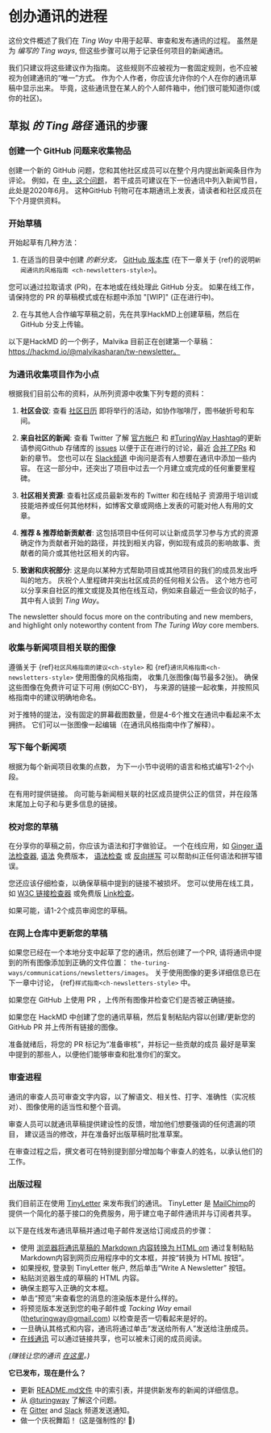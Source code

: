 # 创办通讯的进程

这份文件概述了我们在 _Ting Way_ 中用于起草、审查和发布通讯的过程。 虽然是为 _编写的 Ting ways_, 但这些步骤可以用于记录任何项目的新闻通讯。

我们只建议将这些建议作为指南。 这些规则不应被视为一套固定规则，也不应被视为创建通讯的“唯一”方式。 作为个人作者，你应该允许你的个人在你的通讯草稿中显示出来。 毕竟，这些通讯登在某人的个人邮件箱中，他们很可能知道你(或你的社区)。

## 草拟 _的 Ting 路径_ 通讯的步骤

### 创建一个 GitHub 问题来收集物品

创建一个新的 GitHub 问题，您和其他社区成员可以在整个月内提出新闻条目作为评论。 例如，在 [中，这个问题](https://github.com/alan-turing-institute/the-turing-way/issues/1037)， 若干成员可建议在下一份通讯中列入新闻节目，此处是2020年6月。 这种GitHub 刊物可在本期通讯上发表，请读者和社区成员在下个月提供资料。

### 开始草稿

开始起草有几种方法：

1. 在适当的目录中创建 _的新分支。_ [GitHub 版本库](https://github.com/alan-turing-institute/the-turing-way/) (在下一章关于 {ref}的说明`新闻通讯的风格指南 <ch-newsletters-style>`)。

您可以通过拉取请求 (PR)，在本地或在线处理此 GitHub 分支。 如果在线工作，请保持您的 PR 的草稿模式或在标题中添加 "[WIP]" (正在进行中)。

2. 在与其他人合作编写草稿之前，先在共享HackMD上创建草稿，然后在GitHub 分支上传输。

以下是HackMD 的一个例子，Malvika 目前正在创建第一个草稿：https://hackmd.io/@malvikasharan/tw-newsletter。

### 为通讯收集项目作为小点

根据我们目前公布的资料，从所列资源中收集下列专题的资料：

1. **社区会议**: 查看 [社区日历](https://calendar.google.com/calendar/embed?src=theturingway%40gmail.com&ctz=Europe%2FLondon) 即将举行的活动，如协作咖啡厅，图书破折号和车间。

2. **来自社区的新闻**: 查看 Twitter 了解 [官方帐户](https://twitter.com/turingway) 和 [#TuringWay Hashtag](https://twitter.com/hashtag/TuringWay?src=hashtag_click)的更新 请参阅Github 存储库的 [issues](https://github.com/alan-turing-institute/the-turing-way/issues) 以便于正在进行的讨论，最近 [合并了PRs](https://github.com/alan-turing-institute/the-turing-way/pulls?q=is%3Apr+is%3Aclosed+sort%3Aupdated-desc) 和新的章节。 您也可以在 [Slack频道](https://theturingway.slack.com) 中询问是否有人想要在通讯中添加一些内容。 在这一部分中，还突出了项目中过去一个月建立或完成的任何重要里程碑。

4. **社区相关资源**: 查看社区成员最新发布的 Twitter 和在线帖子 资源用于培训或技能培养或任何其他材料，如博客文章或网络上发表的可能对他人有用的文章。

5. **推荐 & 推荐给新贡献者**: 这包括项目中任何可以让新成员学习参与方式的资源 确定作为贡献者开始的路径，并找到相关内容，例如现有成员的影响故事、贡献者的简介或其他社区相关的内容。

6. **致谢和庆祝部分**: 这是向以某种方式帮助项目或其他项目的我们的成员发出呼叫的地方。 庆祝个人里程碑并突出社区成员的任何相关公告。 这个地方也可以分享来自社区的推文或提及其他在线互动，例如来自最近一些会议的帖子，其中有人谈到 _Ting Way_。

The newsletter should focus more on the contributing and new members, and highlight only noteworthy content from _The Turing Way_ core members.

### 收集与新闻项目相关联的图像

遵循关于 {ref}`社区风格指南的建议<ch-style>` 和 {ref}`通讯风格指南<ch-newsletters-style>` 使用图像的风格指南， 收集几张图像(每节最多2张)。 确保这些图像在免费许可证下可用 (例如CC-BY)， 与来源的链接一起收集，并按照风格指南中的建议明确地命名。

对于推特的提法，没有固定的屏幕截图数量，但是4-6个推文在通讯中看起来不太拥挤。 它们可以一张图像一起编辑（在通讯风格指南中作了解释）。

### 写下每个新闻项

根据为每个新闻项目收集的点数， 为下一小节中说明的语言和格式编写1-2个小段。

在有用时提供链接。 向可能与新闻相关联的社区成员提供公正的信贷，并在段落末尾加上句子和与更多信息的链接。

### 校对您的草稿

在分享你的草稿之前，你应该为语法和打字做验证。 一个在线应用，如 [Ginger 语法检查器](https://www.gingersoftware.com/grammarcheck), [语法](https://app.grammarly.com) 免费版本， [语法检查](https://www.grammarcheck.net/editor/) 或 [反向拼写](https://www.reverso.net/spell-checker/english-spelling-grammar/) 可以帮助纠正任何语法和拼写错误。

您还应该仔细检查，以确保草稿中提到的链接不被损坏。 您可以使用在线工具，如 [W3C 链接检查器](https://validator.w3.org/checklink) 或免费版 [Link检查](https://www.drlinkcheck.com/)。

如果可能，请1-2个成员审阅您的草稿。

### 在网上仓库中更新您的草稿

如果您已经在一个本地分支中起草了您的通讯，然后创建了一个PR, 请将通讯中提到的所有图像添加到正确的文件位置： `the-turing-ways/communications/newsletters/images`。 关于使用图像的更多详细信息已在下一章中讨论， {ref}`样式指南<ch-newsletters-style>` 中。

如果您在 GitHub 上使用 PR ，上传所有图像并检查它们是否被正确链接。

如果您在 HackMD 中创建了您的通讯草稿，然后复制粘贴内容以创建/更新您的 GitHub PR 并上传所有链接的图像。

准备就绪后，将您的 PR 标记为“准备审核”，并标记一些贡献的成员 最好是草案中提到的那些人，以便他们能够审查和批准你们的案文。

### 审查进程

通讯的审查人员可审查文字内容，以了解语文、相关性、打字、准确性（实况核对）、图像使用的适当性和整个音调。

审查人员可以就通讯草稿提供建设性的反馈，增加他们想要强调的任何遗漏的项目， 建议适当的修改，并在准备好出版草稿时批准草案。

在审查过程之后，撰文者可在特别提到部分增加每个审查人的姓名，以承认他们的工作。

### 出版过程

我们目前正在使用 [TinyLetter](https://tinyletter.com/) 来发布我们的通讯。 TinyLetter 是 [MailChimp](https://mailchimp.com/)的 提供一个简化的基于接口的免费服务，用于建立电子邮件通讯并与订阅者共享。

以下是在线发布通讯草稿并通过电子邮件发送给订阅成员的步骤：

- 使用 [浏览器将通讯草稿的 Markdown 内容转换为 HTML om](https://www.browserling.com/tools/markdown-to-html) 通过复制粘贴Markdown内容到网页应用程序中的文本框，并按“转换为 HTML 按钮”。
- 如果授权, 登录到 TinyLetter 帐户, 然后单击“Write A Newsletter” 按钮。
- 粘贴浏览器生成的草稿的 HTML 内容。
- 确保主题写入正确的文本框。
- 单击“预览”来查看您的消息的渲染版本是什么样的。
- 将预览版本发送到您的电子邮件或 _Tacking Way_ email (theturingway@gmail.com) 以检查是否一切看起来是好的。
- 一旦确认其格式和内容，通讯将通过单击“发送给所有人”发送给注册成员。
- [在线通讯](https://tinyletter.com/TuringWay/) 可以通过链接共享，也可以被未订阅的成员阅读。

*(赚钱让您的通讯 [在这里](https://www.sitepoint.com/how-start-a-newsletter-in-minutes-with-tinyletter/)。)*

 **它已发布，现在是什么？**

- 更新 [README.md文件](https://github.com/alan-turing-institute/the-turing-way/blob/main/communications/newsletters/README.md) 中的索引表，并提供新发布的新闻的详细信息。
- 从 [@turingway](https://twitter.com/turingway) 了解这个问题。
- 在 [Gitter](https://gitter.im/alan-turing-institute/the-turing-way) and [Slack](https://theturingway.slack.com) 频道发送通知。
- 做一个庆祝舞蹈！ (这是强制性的! 💃)
